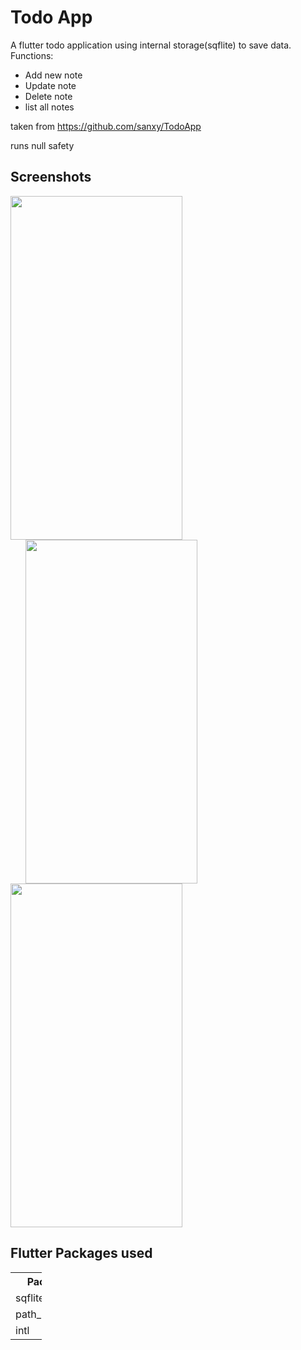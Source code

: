 # Todo App

A flutter todo application using internal storage(sqflite) to save data.
Functions:
- Add new note
- Update note
- Delete note
- list all notes

taken from https://github.com/sanxy/TodoApp

runs null safety

## Screenshots

<img height=550 width=275 src="https://github.com/sanxy/TodoApp/blob/main/Screenshots/1.jpg"><img height=550 width=275 src="https://github.com/sanxy/TodoApp/blob/main/Screenshots/2.jpg" hspace=24/><img height=550 width=275 src="https://github.com/sanxy/TodoApp/blob/main/Screenshots/3.jpg"/> 

## Flutter Packages used 
<table style="width:10%">
  <tr>
    <th>Package</th>
    <th>Version</th>
  </tr>
  <tr>
    <td>sqflite</td>
    <td>^1.3.2+1</td>
  </tr>
  <tr>
    <td>path_provider</td>
    <td>^1.3.0</td>
  </tr>
  <tr>
    <td>intl</td>
    <td>^0.16.1</td>
  </tr>
  
</table>

